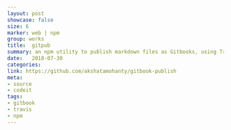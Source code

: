 ```yaml
---
layout: post
showcase: false
size: 6
marker: web | npm
group: works
title:  gitpub
summary: an npm utility to publish markdown files as Gitbooks, using Travis.CI
date:   2018-07-30
categories:
link: https://github.com/akshatamohanty/gitbook-publish
meta:
- source
- codeit
tags:
- gitbook
- travis
- npm
---
```

